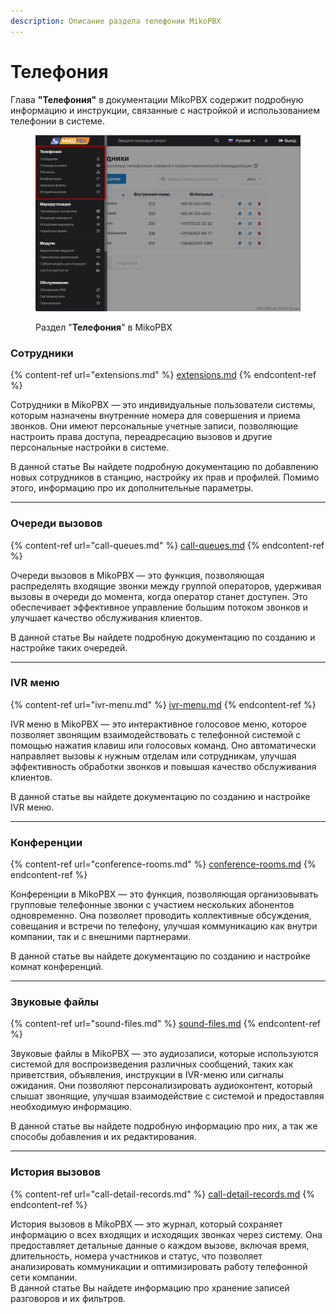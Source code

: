 ```yaml
---
description: Описание раздела телефонии MikoPBX
---
```


# Телефония

Глава **"Телефония"** в документации MikoPBX содержит подробную информацию и инструкции, связанные с настройкой и использованием телефонии в системе.

<figure><img src="../../.gitbook/assets/telephonySection.png" alt=""><figcaption><p>Раздел "<strong>Телефония</strong>" в MikoPBX</p></figcaption></figure>

### Сотрудники

{% content-ref url="extensions.md" %}
[extensions.md](extensions.md)
{% endcontent-ref %}

Сотрудники в MikoPBX — это индивидуальные пользователи системы, которым назначены внутренние номера для совершения и приема звонков. Они имеют персональные учетные записи, позволяющие настроить права доступа, переадресацию вызовов и другие персональные настройки в системе.

В данной статье Вы найдете подробную документацию по добавлению новых сотрудников в станцию, настройку их прав и профилей. Помимо этого, информацию про их дополнительные параметры.

***

### Очереди вызовов

{% content-ref url="call-queues.md" %}
[call-queues.md](call-queues.md)
{% endcontent-ref %}

Очереди вызовов в MikoPBX — это функция, позволяющая распределять входящие звонки между группой операторов, удерживая вызовы в очереди до момента, когда оператор станет доступен. Это обеспечивает эффективное управление большим потоком звонков и улучшает качество обслуживания клиентов.

&#x20;В данной статье Вы найдете подробную документацию по созданию и настройке таких очередей.

***

### IVR меню

{% content-ref url="ivr-menu.md" %}
[ivr-menu.md](ivr-menu.md)
{% endcontent-ref %}

IVR меню в MikoPBX — это интерактивное голосовое меню, которое позволяет звонящим взаимодействовать с телефонной системой с помощью нажатия клавиш или голосовых команд. Оно автоматически направляет вызовы к нужным отделам или сотрудникам, улучшая эффективность обработки звонков и повышая качество обслуживания клиентов.&#x20;

В данной статье вы найдете документацию по созданию и настройке IVR меню.

***

### Конференции&#x20;

{% content-ref url="conference-rooms.md" %}
[conference-rooms.md](conference-rooms.md)
{% endcontent-ref %}

Конференции в MikoPBX — это функция, позволяющая организовывать групповые телефонные звонки с участием нескольких абонентов одновременно. Она позволяет проводить коллективные обсуждения, совещания и встречи по телефону, улучшая коммуникацию как внутри компании, так и с внешними партнерами.

В данной статье вы найдете документацию по созданию и настройке комнат конференций.

***

### Звуковые файлы&#x20;

{% content-ref url="sound-files.md" %}
[sound-files.md](sound-files.md)
{% endcontent-ref %}

Звуковые файлы в MikoPBX — это аудиозаписи, которые используются системой для воспроизведения различных сообщений, таких как приветствия, объявления, инструкции в IVR-меню или сигналы ожидания. Они позволяют персонализировать аудиоконтент, который слышат звонящие, улучшая взаимодействие с системой и предоставляя необходимую информацию.

В данной статье вы найдете подробную информацию про них, а так же способы добавления и их редактирования.

***

### История вызовов

{% content-ref url="call-detail-records.md" %}
[call-detail-records.md](call-detail-records.md)
{% endcontent-ref %}

История вызовов в MikoPBX — это журнал, который сохраняет информацию о всех входящих и исходящих звонках через систему. Она предоставляет детальные данные о каждом вызове, включая время, длительность, номера участников и статус, что позволяет анализировать коммуникации и оптимизировать работу телефонной сети компании.\
В данной статье Вы найдете информацию про хранение записей разговоров и их фильтров.
